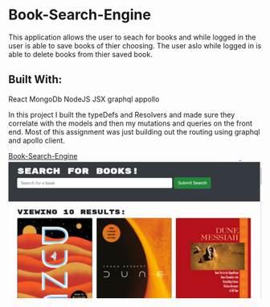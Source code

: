 # Book-Search-Engine
This application allows the user to seach for books and while logged in the user is able to save books of thier choosing. The user aslo while logged in is able to delete books from thier saved book.

## Built With:
React
MongoDb
NodeJS
JSX
graphql
appollo 


In this project I built the typeDefs and Resolvers and made sure they correlate with the models and then my mutations and queries on the front end.  Most of this assignment was just building out the routing using graphql and apollo client. 



[Book-Search-Engine](https://desolate-reef-66969.herokuapp.com/)
![Screenshot](./client/public/BSE.png)
